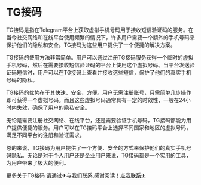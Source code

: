 # TG接码

TG接码是指在Telegram平台上获取虚拟手机号码用于接收短信验证码的服务。在当今社交网络和在线平台使用频繁的情况下，许多用户需要一个额外的手机号码来保护他们的隐私和安全。TG接码为这些用户提供了一个便捷的解决方案。

TG接码的使用方法非常简单。用户可以通过注册TG接码服务获得一个临时的虚拟手机号码，然后在需要接收短信验证码的平台上使用这个虚拟号码。当平台发送验证码短信时，用户可以在TG接码上查看并接收这些短信，保护了他们的真实手机号码的隐私。

TG接码的优势在于其快速、安全、方便。用户无需注册账号，只需简单几步操作即可获得一个虚拟号码。而且这些虚拟号码通常具有一定的时效性，一般在24小时内失效，确保了用户的隐私安全。

无论是需要注册社交网络、在线平台，还是需要验证手机号码，TG接码都能为用户提供便捷的服务。用户可以在TG接码平台上选择不同国家和地区的虚拟号码，满足不同平台的注册和验证需求。

总的来说，TG接码为用户提供了一个方便、安全的方式来保护他们的真实手机号码隐私。无论是对于个人用户还是企业用户来说，TG接码都是一个实用的工具，为用户带来了极大的便利。

更多关于TG接码 请通过✈与我们联系,感谢阅读！[点我联系✈](https://vip.k02.cc)